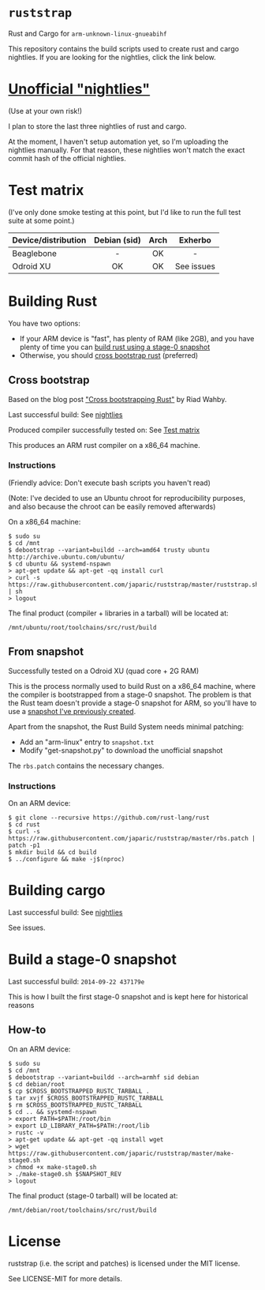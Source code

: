 # `ruststrap`

Rust and Cargo for `arm-unknown-linux-gnueabihf`

This repository contains the build scripts used to create rust and cargo
nightlies. If you are looking for the nightlies, click the link below.

# [Unofficial "nightlies"][nightlies]

(Use at your own risk!)

I plan to store the last three nightlies of rust and cargo.

At the moment, I haven't setup automation yet, so I'm uploading the nightlies
manually. For that reason, these nightlies won't match the exact commit hash of
the official nightlies.

# Test matrix

(I've only done smoke testing at this point, but I'd like to run the full test
suite at some point.)

| Device/distribution | Debian (sid) | Arch   | Exherbo    |
| ------------------- | :----------: | :----: | :--------: |
| Beaglebone          | -            | OK     | -          |
| Odroid XU           | OK           | OK     | See issues |

# Building Rust

You have two options:

- If your ARM device is "fast", has plenty of RAM (like 2GB), and you have
  plenty of time you can [build rust using a stage-0 snapshot](#from-snapshot)
- Otherwise, you should [cross bootstrap rust](#cross-bootstrap) (preferred)

## Cross bootstrap

Based on the blog post ["Cross bootstrapping Rust"][blog] by Riad Wahby.

Last successful build: See [nightlies]

Produced compiler successfully tested on: See [Test matrix](#test-matrix)

This produces an ARM rust compiler on a x86_64 machine.

### Instructions

(Friendly advice: Don't execute bash scripts you haven't read)

(Note: I've decided to use an Ubuntu chroot for reproducibility purposes, and
also because the chroot can be easily removed afterwards)

On a x86_64 machine:

```
$ sudo su
$ cd /mnt
$ debootstrap --variant=buildd --arch=amd64 trusty ubuntu http://archive.ubuntu.com/ubuntu/
$ cd ubuntu && systemd-nspawn
> apt-get update && apt-get -qq install curl
> curl -s https://raw.githubusercontent.com/japaric/ruststrap/master/ruststrap.sh | sh
> logout
```

The final product (compiler + libraries in a tarball) will be located at:

`/mnt/ubuntu/root/toolchains/src/rust/build`

## From snapshot

Successfully tested on a Odroid XU (quad core + 2G RAM)

This is the process normally used to build Rust on a x86_64 machine, where the
compiler is bootstrapped from a stage-0 snapshot. The problem is that the
Rust team doesn't provide a stage-0 snapshot for ARM, so you'll have to use a
[snapshot I've previously created][nightlies].

Apart from the snapshot, the Rust Build System needs minimal patching:

- Add an "arm-linux" entry to `snapshot.txt`
- Modify "get-snapshot.py" to download the unofficial snapshot

The `rbs.patch` contains the necessary changes.

### Instructions

On an ARM device:

```
$ git clone --recursive https://github.com/rust-lang/rust
$ cd rust
$ curl -s https://raw.githubusercontent.com/japaric/ruststrap/master/rbs.patch | patch -p1
$ mkdir build && cd build
$ ../configure && make -j$(nproc)
```

# Building cargo

Last successful build: See [nightlies]

See issues.

# Build a stage-0 snapshot

Last successful build: `2014-09-22 437179e`

This is how I built the first stage-0 snapshot and is kept here for historical
reasons

## How-to

On an ARM device:

```
$ sudo su
$ cd /mnt
$ debootstrap --variant=buildd --arch=armhf sid debian
$ cd debian/root
$ cp $CROSS_BOOTSTRAPPED_RUSTC_TARBALL .
$ tar xvjf $CROSS_BOOTSTRAPPED_RUSTC_TARBALL
$ rm $CROSS_BOOTSTRAPPED_RUSTC_TARBALL
$ cd .. && systemd-nspawn
> export PATH=$PATH:/root/bin
> export LD_LIBRARY_PATH=$PATH:/root/lib
> rustc -v
> apt-get update && apt-get -qq install wget
> wget https://raw.githubusercontent.com/japaric/ruststrap/master/make-stage0.sh
> chmod +x make-stage0.sh
> ./make-stage0.sh $SNAPSHOT_REV
> logout
```

The final product (stage-0 tarball) will be located at:

`/mnt/debian/root/toolchains/src/rust/build`

# License

ruststrap (i.e. the script and patches) is licensed under the MIT license.

See LICENSE-MIT for more details.

[blog]: http://github.jfet.org/Rust_cross_bootstrapping.html
[nightlies]: http://ftp.floorchan.org/mirror/stages/rust/
